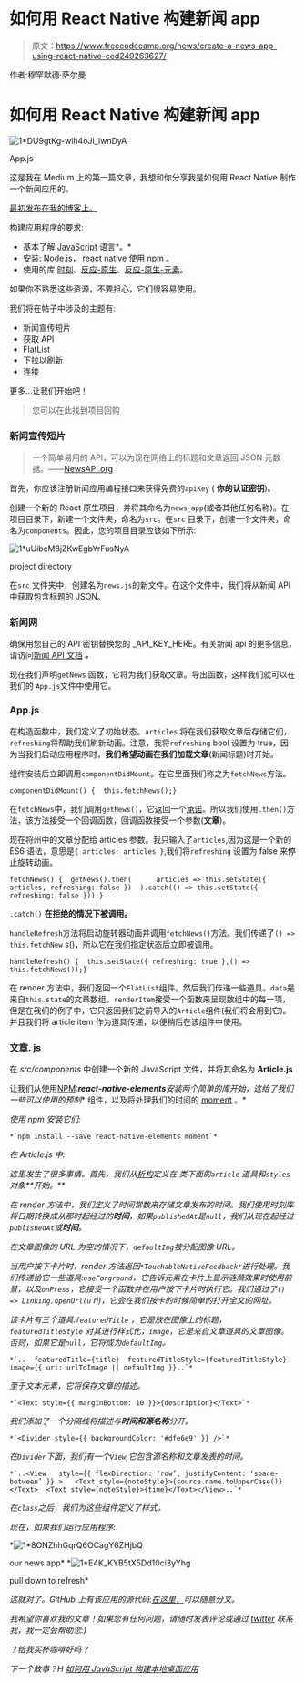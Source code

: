 # 如何用 React Native 构建新闻 app

> 原文：<https://www.freecodecamp.org/news/create-a-news-app-using-react-native-ced249263627/>

作者:穆罕默德·萨尔曼

# 如何用 React Native 构建新闻 app

![1*DU9gtKg-wih4oJi_IwnDyA](img/6c8eedd4097d1af4c7353cff644f5556.png)

App.js

这是我在 Medium 上的第一篇文章，我想和你分享我是如何用 React Native 制作一个新闻应用的。

[最初发布在我的博客上。](https://code.nimrey.me/how-to-build-a-news-app-with-react-native/)

构建应用程序的要求:

*   基本了解 [JavaScript](https://developer.mozilla.org/en-US/docs/Web/JavaScript) 语言*。*
*   安装: [Node.js，](https://nodejs.org/en/download/) [react native](https://facebook.github.io/react-native/) 使用 [npm](http://nodejs.org) 。
*   使用的库:[时刻](https://momentjs.com/)、[反应-原生](http://facebook.github.io/react-native)、[反应-原生-元素](https://www.freecodecamp.org/news/react-native-training.github.io)。

如果你不熟悉这些资源，不要担心，它们很容易使用。

我们将在帖子中涉及的主题有:

*   新闻宣传短片
*   获取 API
*   FlatList
*   下拉以刷新
*   连接

更多…让我们开始吧！

> 您可以在此找到项目回购

### 新闻宣传短片

> 一个简单易用的 API，可以为现在网络上的标题和文章返回 JSON 元数据。——[NewsAPI.org](https://newsapi.org/)

首先，你应该注册新闻应用编程接口来获得免费的`apiKey` ( **你的认证密钥**)。

创建一个新的 React 原生项目，并将其命名为`news_app`(或者其他任何名称)。在项目目录下，新建一个文件夹，命名为`src`。在`src` 目录下，创建一个文件夹，命名为`components`。因此，您的项目目录应该如下所示:

![1*uUibcM8jZKwEgbYrFusNyA](img/7daa23e0f015fad00423c92443a13fd4.png)

project directory

在`src` 文件夹中，创建名为`news.js`的新文件。在这个文件中，我们将从新闻 API 中获取包含标题的 JSON。

### 新闻网

确保用您自己的 API 密钥替换您的 _API_KEY_HERE。有关新闻 api 的更多信息，请访问[新闻 API 文档](https://newsapi.org/docs) ***。***

现在我们声明`getNews` 函数，它将为我们获取文章。导出函数，这样我们就可以在我们的 `App.js`文件中使用它。

### App.js

在构造函数中，我们定义了初始状态。`articles` 将在我们获取文章后存储它们，`refreshing`将帮助我们刷新动画。注意，我将`refreshing` bool 设置为 true，因为当我们启动应用程序时，**我们希望动画在我们加载文章**(新闻标题)时开始。

组件安装后立即调用`componentDidMount`。在它里面我们称之为`fetchNews`方法。

```
componentDidMount() {  this.fetchNews();}
```

在`fetchNews`中，我们调用`getNews()`，它返回一个[承诺](https://developer.mozilla.org/en-US/docs/Web/JavaScript/Reference/Global_Objects/Promise)。所以我们使用`.then()`方法，该方法接受一个回调函数，回调函数接受一个参数(**文章**)。

现在将州中的文章分配给 articles 参数。我只输入了`articles`,因为这是一个新的 ES6 语法，意思是`{ articles: articles }`,我们将`refreshing` 设置为 false 来停止旋转动画。

```
fetchNews() {  getNews().then(      articles => this.setState({ articles, refreshing: false })  ).catch(() => this.setState({ refreshing: false }));}
```

`.catch()` **在拒绝的情况下被调用。**

`handleRefresh`方法将启动旋转器动画并调用`fetchNews()`方法。我们传递了`() => this.fetchNew` s()，所以它在我们指定状态后立即被调用。

```
handleRefresh() {  this.setState({ refreshing: true },() => this.fetchNews());}
```

在 render 方法中，我们返回一个`FlatList`组件。然后我们传递一些道具。`data`是来自`this.state`的文章数组。`renderItem`接受一个函数来呈现数组中的每一项，但是在我们的例子中，它只返回我们之前导入的`Article`组件(我们将会用到它)。并且我们将 article item 作为道具传递，以便稍后在该组件中使用。

### 文章. js

在 *src/components* 中创建一个新的 JavaScript 文件，并将其命名为 **Article.js**

让我们从使用[NPM](http://nodejs.org):***react-native-elements**安装两个简单的库开始，这给了我们一些可以使用的**预制** 组件，以及将处理我们的时间的 [moment](http://momentjs.com) 。*

*使用 npm 安装它们:*

```
*`npm install --save react-native-elements moment`*
```

*在 Article.js 中:*

*这里发生了很多事情。首先，我们从[析构](https://developer.mozilla.org/en-US/docs/Web/JavaScript/Reference/Operators/Destructuring_assignment)定义在 *类下面的`article` 道具和`styles` 对象**开始。****

*在 render 方法中，我们定义了时间常数来存储文章发布的时间。我们使用时刻库将日期转换成从那时起经过的**时间**，如果`publishedAt`是`null`，我们从现在起经过`publishedAt`或**时间**。*

*在文章图像的 URL 为空的情况下，`defaultImg`被分配图像 URL。*

*当用户按下卡片时，render 方法返回`*TouchableNativeFeedback*`进行处理。我们传递给它一些道具:`useForground`，它告诉元素在卡片上显示涟漪效果时使用前景，以及`onPress`，它接受一个函数并在用户按下卡片时执行它。我们通过了`() => Linking.openUrl(u` rl)，它会在我们按卡的时候简单的打开全文的网址。*

*该卡片有三个道具:`featuredTitle` ，它是放在图像上的标题，`featuredTitleStyle` 对其进行样式化，`image`，它是来自文章道具的文章图像。否则，如果它是`null`，它将成为`defaultImg`。*

```
*`..  featuredTitle={title}  featuredTitleStyle={featuredTitleStyle}  image={{ uri: urlToImage || defaultImg }}..`*
```

*至于文本元素，它将保存文章的描述。*

```
*`<Text style={{ marginBottom: 10 }}>{description}</Text>`*
```

*我们添加了一个分隔线将描述与**时间和源名称**分开。*

```
*`<Divider style={{ backgroundColor: '#dfe6e9' }} />`*
```

*在`Divider`下面，我们有一个`View`,它包含源名称和文章发表的时间。*

```
*`..<View   style={{ flexDirection: ‘row’, justifyContent: ‘space-between’ }} >   <Text style={noteStyle}>{source.name.toUpperCase()}</Text>  <Text style={noteStyle}>{time}</Text></View>..`*
```

*在`class`之后，我们为这些组件定义了样式。*

*现在，如果我们运行应用程序:*

*![1*8ONZhhGqrQ6OCagY6ZHjbQ](img/6de53152ee5a4a968309e754745fc818.png)

our news app* *![1*E4K_KYB5tX5Dd10ci3yYhg](img/126d347c944f38c7fad73d70991b13bb.png)

pull down to refresh* 

*这就对了。GitHub 上有该应用的源代码:[在这里，](https://github.com/msal4/royal_news)可以随意分叉。*

*我希望你喜欢我的文章！如果您有任何问题，请随时发表评论或通过 [twitter](http://twitter.com/4msal4) 联系我，我一定会帮助您:)*

*？给我买杯咖啡好吗？*

*下一个故事？H [如何用 JavaScript 构建本地桌面应用](https://medium.freecodecamp.org/build-native-desktop-apps-with-javascript-a49ede90d8e9)*